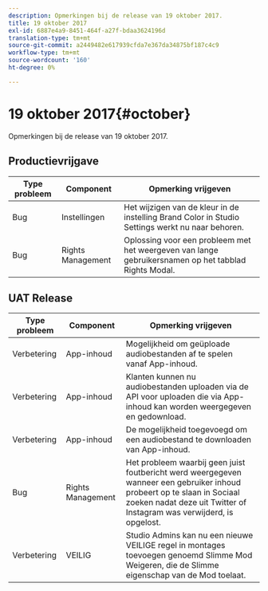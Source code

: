 ```yaml
---
description: Opmerkingen bij de release van 19 oktober 2017.
title: 19 oktober 2017
exl-id: 6887e4a9-8451-464f-a27f-bdaa3624196d
translation-type: tm+mt
source-git-commit: a2449482e617939cfda7e367da34875bf187c4c9
workflow-type: tm+mt
source-wordcount: '160'
ht-degree: 0%

---
```


# 19 oktober 2017{#october}

Opmerkingen bij de release van 19 oktober 2017.

## Productievrijgave

| **Type probleem** | **Component** | **Opmerking vrijgeven** |
|---|---|---|
| Bug | Instellingen | Het wijzigen van de kleur in de instelling Brand Color in Studio Settings werkt nu naar behoren. |
| Bug | Rights Management | Oplossing voor een probleem met het weergeven van lange gebruikersnamen op het tabblad Rights Modal. |

## UAT Release

| **Type probleem** | **Component** | **Opmerking vrijgeven** |
|---|---|---|
| Verbetering | App-inhoud | Mogelijkheid om geüploade audiobestanden af te spelen vanaf App-inhoud. |
| Verbetering | App-inhoud | Klanten kunnen nu audiobestanden uploaden via de API voor uploaden die via App-inhoud kan worden weergegeven en gedownload. |
| Verbetering | App-inhoud | De mogelijkheid toegevoegd om een audiobestand te downloaden van App-inhoud. |
| Bug | Rights Management | Het probleem waarbij geen juist foutbericht werd weergegeven wanneer een gebruiker inhoud probeert op te slaan in Sociaal zoeken nadat deze uit Twitter of Instagram was verwijderd, is opgelost. |
| Verbetering | VEILIG | Studio Admins kan nu een nieuwe VEILIGE regel in montages toevoegen genoemd Slimme Mod Weigeren, die de Slimme eigenschap van de Mod toelaat. |
